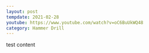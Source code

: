 ```yaml
---
layout: post
tempdate: 2021-02-28
youtube: https://www.youtube.com/watch?v=oC6BuUkWQ48
category: Hammer Drill
---
```

test content